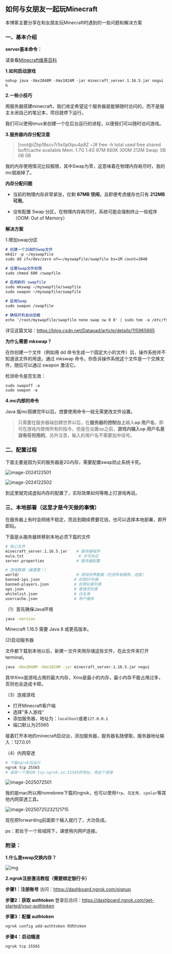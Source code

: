 ## 如何与女朋友一起玩Minecraft

本博客主要分享在和女朋友玩Minecraft时遇到的一些问题和解决方案



### 一、基本介绍

**server基本命令：**

请查看[Minecraft维基百科](https://minecraft.fandom.com/zh/wiki/Server.properties#Java%E7%89%88)

**1.如何启动游戏**

`nohup java -Xmx2048M -Xms1024M -jar minecraft_server.1.16.5.jar nogui &`

**2.一些小技巧**

用服务器搭建minecraft，我们肯定希望这个服务器是能够随时访问的，而不是服主关闭自己的笔记本，项目就停下运行。

我们可以使用tmux来创建一个在后台运行的进程，以便我们可以随时访问游戏。

**3.服务器内存分配注意**

>[root@iZbp18scv7r5s0p0ipu4p8Z ~]# free -h
>                total        used        free      shared  buff/cache   available
>Mem:  1.7G        1.4G         67M        660K        300M        212M
>Swap:   0B          0B          0B

我的内存使用情况比较极限，其中Swap为零，这意味着在物理内存耗尽时，我的mc就崩掉了。

**内存分配问题**

- 当前的物理内存非常紧张，仅剩 **67MB 空闲**，且即便考虑缓存也只有 **212MB 可用**。

- 没有配置 Swap 分区，在物理内存耗尽时，系统可能会强制终止一些程序（OOM: Out of Memory）

**解决方案**

1.增加swap分区

```markdown
# 创建一个2GB的Swap文件
mkdir -p ~/myswapfile
sudo dd if=/dev/zero of=~/myswapfile/swapfile bs=1M count=2048

# 设置Swap文件权限
sudo chmod 600 /swapfile

# 启用新的 swapfile
sudo mkswap ~/myswapfile/swapfile
sudo swapon ~/myswapfile/swapfile

# 启用Swap
sudo swapon /swapfile

# 确保开机自动加载
echo '/root/myswapfile/swapfile none swap sw 0 0' | sudo tee -a /etc/fstab
```

详见这篇文站：https://blog.csdn.net/Datapad/article/details/115965665

**为什么需要 mkswap？**

在你创建一个文件（例如用 dd 命令生成一个固定大小的文件）后，操作系统并不知道该文件的用途。通过 mkswap 命令，你告诉操作系统这个文件是一个交换文件，随后可以通过 swapon 激活它。

检测命令是否生效：

```markdown
sudo swapoff -a
sudo swapon -a
```

**4.mc内部的命令**

Java 版mc搭建完毕以后，想要使用命令一般无需更改文件设置。

>只需要在服务器端创建世界以后，在**服务器的控制台上**输入**op 用户名**，即可在游戏内使用所有的指令，但是在设置op之前，**游戏内输入op 用户名是没有任何用的**。另外注意，输入的用户名不需要加中括号。

### 二、配置过程

下面主要是因为买的服务器是2G内存，需要配置swap防止系统卡死。

![image-2024122501](/images/images_for_blog/image-2024122501.png)

![image-2024122502](/images/images_for_blog/image-2024122502.png)

到这里就完成虚拟内存的配置了，实际效果如何等晚上打游戏再说。

### 三、本地部署（这里才是今天做的事情）

 在服务器上有时会网络不稳定，而且到期续费要花钱，也可以选择本地部署，即开即玩。

下面是从服务器转移到本地必须下载的文件

```bash
# 核心文件
minecraft_server.1.16.5.jar    # 服务器程序
eula.txt                        # 许可协议
server.properties              # 服务器配置

# 游戏数据（最重要！）
world/                         # 游戏世界数据（包含所有建筑、进度）
banned-ips.json               # 封禁IP列表
banned-players.json           # 封禁玩家列表
ops.json                      # 管理员列表
whitelist.json                # 白名单
usercache.json                # 用户缓存
```

（1）首先确保Java环境

```bash
java -version
```

Minecraft 1.16.5 需要 Java 8 或更高版本。

(2)启动服务器

文件都下载到本地以后，新建一文件夹用存储这些文件，在此文件夹打开terminal。

```bash
java -Xmx2048M -Xms1024M -jar minecraft_server.1.16.5.jar nogui
```

其中Xmx是游戏占用的最大内存，Xms是最小的内存，最小内存不能占用过多，否则也会造成卡顿。

（3）连接游戏

- 打开Minecraft客户端
- 选择”多人游戏“
- 添加服务器，地址为：`localhost`或者`127.0.0.1`
- 端口默认为25565

接着打开本地的minecraft启动台，添加服务器，服务器名随便取，服务器地址输入：127.0.01

（4）内网穿透

```bash
# 下载ngrok后运行
ngrok tcp 25565 
# 会给一个类似0.tcp.ngrok.io:12345的地址，用这个连接
```

![image-2025072501](/images/images_for_blog/image-2025072501.png)

我的是mac所以用homebrew下载的ngrok，也可以使用`frp`、`花生壳`、`cpolar`等其他内网穿透工具。

![image-20250725232121715](/images/images_for_blog/image-2025072502.png)

现在把forwarding前面那个输入就行了，大功告成。

ps：若处于一个局域网下，课使用内网IP连接。

### 附录：

**1.什么是swap交换内存？**

![img](https://i-blog.csdnimg.cn/blog_migrate/55a8145924bef2d832c3c5b2a188dc45.png)

**2.ngrok注册激活教程（需要绑定银行卡）**

**步骤1：注册账号** 访问：https://dashboard.ngrok.com/signup

**步骤2：获取 authtoken** 登录后访问：https://dashboard.ngrok.com/get-started/your-authtoken

**步骤3：配置 authtoken**

```bash
ngrok config add-authtoken 你的token
```

**步骤4：启动隧道**

```bash
ngrok tcp 25565
```



